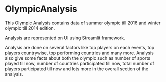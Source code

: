 # OlympicAnalysis

This Olympic Analysis contains data of summer olympic till 2016 and winter olympic till 2014 edition.

Analysis are represented on UI using Streamlit framework.

Analysis are done on several factors like top players on each events, top players countrywise, top performing countries and many more.
Analysis also give some facts about both the olympic such as number of sports played till now, number of countries participated till now, total number of players participated till now and lots more in the overall section of the analysis.

